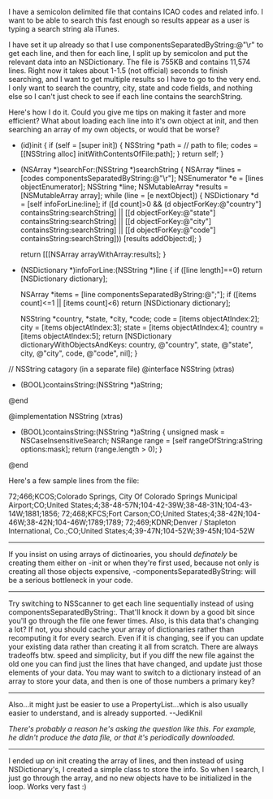 I have a semicolon delimited file that contains ICAO codes and related info. I want to be able to search this fast enough so results appear as a user is typing a search string ala iTunes.

I have set it up already so that I use     componentsSeparatedByString:@"\r" to get each line, and then for each line, I split up by semicolon and put the relevant data into an NSDictionary. The file is 755KB and contains 11,574 lines. Right now it takes about 1-1.5 (not official) seconds to finish searching, and I want to get multiple results so I have to go to the very end. I only want to search the country, city, state and code fields, and nothing else so I can't just check to see if each line contains the     searchString.

Here's how I do it. Could you give me tips on making it faster and more efficient? What about loading each line into it's own object at     init, and then searching an array of my own objects, or would that be worse?

    
- (id)init
{
	if (self = [super init])
	{
		NSString *path = // path to file;
		codes = [[NSString alloc] initWithContentsOfFile:path];
	}
	return self;
}

- (NSArray *)searchFor:(NSString *)searchString
{
	NSArray *lines = [codes componentsSeparatedByString:@"\r"];
	NSEnumerator *e = [lines objectEnumerator];
	NSString *line;
	NSMutableArray *results = [NSMutableArray array];
	while (line = [e nextObject])
	{
		NSDictionary *d = [self infoForLine:line];
		if ([d count]>0 && (d objectForKey:@"country"] containsString:searchString] ||
							[[d objectForKey:@"state"] containsString:searchString] ||
							[[d objectForKey:@"city"] containsString:searchString] ||
							[[d objectForKey:@"code"] containsString:searchString]))
			[results addObject:d];
	}
	
	return [[[NSArray arrayWithArray:results];
}

- (NSDictionary *)infoForLine:(NSString *)line
{
	if ([line length]==0)
		return [NSDictionary dictionary];
	
	NSArray *items = [line componentsSeparatedByString:@";"];
	if ([items count]<=1 || [items count]<6)
		return [NSDictionary dictionary];
	
	NSString *country, *state, *city, *code;
	code = [items objectAtIndex:2];
	city = [items objectAtIndex:3];
	state = [items objectAtIndex:4];
	country = [items objectAtIndex:5];
	return [NSDictionary dictionaryWithObjectsAndKeys:
		country, @"country",
		state, @"state",
		city, @"city",
		code, @"code",
		nil];
}

// NSString catagory (in a separate file)
@interface NSString (xtras)

- (BOOL)containsString:(NSString *)aString;

@end

@implementation NSString (xtras)

- (BOOL)containsString:(NSString *)aString
{
    unsigned mask = NSCaseInsensitiveSearch;
    NSRange range = [self rangeOfString:aString options:mask];
    return (range.length > 0);
}

@end


Here's a few sample lines from the file:

    
72;466;KCOS;Colorado Springs, City Of Colorado Springs Municipal Airport;CO;United States;4;38-48-57N;104-42-39W;38-48-31N;104-43-14W;1881;1856;
72;468;KFCS;Fort Carson;CO;United States;4;38-42N;104-46W;38-42N;104-46W;1789;1789;
72;469;KDNR;Denver / Stapleton International, Co.;CO;United States;4;39-47N;104-52W;39-45N;104-52W


----

If you insist on using arrays of dictinoaries, you should *definately* be creating them either on -init or when they're first used, because not only is creating all those objects expensive, -componentsSeparatedByString: will be a serious bottleneck in your code.

----

Try switching to NSScanner to get each line sequentially instead of using     componentsSeparatedByString:.  That'll knock it down by a good bit since you'll go through the file one fewer times.  Also, is this data that's changing a lot?  If not, you should cache your array of dictionaries rather than recomputing it for every search.  Even if it is changing, see if you can update your existing data rather than creating it all from scratch.  There are always tradeoffs btw. speed and simplicity, but if you diff the new file against the old one you can find just the lines that have changed, and update just those elements of your data.  You may want to switch to a dictionary instead of an array to store your data, and then is one of those numbers a primary key?

----
Also...it might just be easier to use a PropertyList...which is also usually easier to understand, and is already supported. --JediKnil

*There's probably a reason he's asking the question like this.  For example, he didn't produce the data file, or that it's periodically downloaded.*

----

I ended up on     init creating the array of lines, and then instead of using NSDictionary's, I created a simple class to store the info. So when I search, I just go through the array, and no new objects have to be initialized in the loop. Works very fast :)
